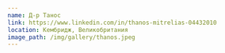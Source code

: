 ```yaml
---
name: Д-р Танос
link: https://www.linkedin.com/in/thanos-mitrelias-04432010
location: Кембридж, Великобритания
image_path: /img/gallery/thanos.jpeg
---
```

